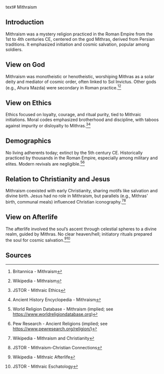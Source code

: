 text# Mithraism
## Introduction
Mithraism was a mystery religion practiced in the Roman Empire from the 1st to 4th centuries CE, centered on the god Mithras, derived from Persian traditions. It emphasized initiation and cosmic salvation, popular among soldiers.
## View on God
Mithraism was monotheistic or henotheistic, worshiping Mithras as a solar deity and mediator of cosmic order, often linked to Sol Invictus. Other gods (e.g., Ahura Mazda) were secondary in Roman practice.[^21][^22]
## View on Ethics
Ethics focused on loyalty, courage, and ritual purity, tied to Mithraic initiations. Moral codes emphasized brotherhood and discipline, with taboos against impurity or disloyalty to Mithras.[^23][^24]
## Demographics
No living adherents today; extinct by the 5th century CE. Historically practiced by thousands in the Roman Empire, especially among military and elites. Modern revivals are negligible.[^25][^26]
## Relation to Christianity and Jesus
Mithraism coexisted with early Christianity, sharing motifs like salvation and divine birth. Jesus had no role in Mithraism, but parallels (e.g., Mithras’ birth, communal meals) influenced Christian iconography.[^27][^28]
## View on Afterlife
The afterlife involved the soul’s ascent through celestial spheres to a divine realm, guided by Mithras. No clear heaven/hell; initiatory rituals prepared the soul for cosmic salvation.[^29][^30]
## Sources
[^21]: Britannica - Mithraism[](https://www.britannica.com/topic/Mithraism)
[^22]: Wikipedia - Mithraism[](https://en.wikipedia.org/wiki/Mithraism)
[^23]: JSTOR - Mithraic Ethics[](https://www.jstor.org/stable/3260697)
[^24]: Ancient History Encyclopedia - Mithraism[](https://www.ancient.eu/Mithraism/)
[^25]: World Religion Database - Mithraism (implied; see https://www.worldreligiondatabase.org)
[^26]: Pew Research - Ancient Religions (implied; see https://www.pewresearch.org/religion/)
[^27]: Wikipedia - Mithraism and Christianity[](https://en.wikipedia.org/wiki/Mithraism#Christianity)
[^28]: JSTOR - Mithraism-Christian Connections[](https://www.jstor.org/stable/3260698)
[^29]: Wikipedia - Mithraic Afterlife[](https://en.wikipedia.org/wiki/Mithraism#Afterlife)
[^30]: JSTOR - Mithraic Eschatology[](https://www.jstor.org/stable/3260699)
